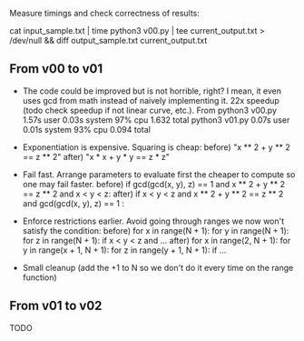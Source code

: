 Measure timings and check correctness of results:

cat input_sample.txt | time python3 v00.py | tee current_output.txt > /dev/null && diff output_sample.txt current_output.txt

From v00 to v01
---------------
- The code could be improved but is not horrible, right? I mean, it even uses gcd from math instead of naively implementing it.
22x speedup (todo check speedup if not linear curve, etc.). From
python3 v00.py  1.57s user 0.03s system 97% cpu 1.632 total
python3 v01.py  0.07s user 0.01s system 93% cpu 0.094 total

- Exponentiation is expensive. Squaring is cheap:
    before) "x ** 2 + y ** 2 == z ** 2"
    after) "x * x + y * y == z * z"

- Fail fast. Arrange parameters to evaluate first the cheaper to compute so one may fail faster.
    before) if gcd(gcd(x, y), z) == 1 and x ** 2 + y ** 2 == z ** 2 and x < y < z:
    after) if x < y < z and x ** 2 + y ** 2 == z ** 2 and gcd(gcd(x, y), z) == 1 :

- Enforce restrictions earlier. Avoid going through ranges we now won't satisfy the condition:
    before)
        for x in range(N + 1):
            for y in range(N + 1):
                for z in range(N + 1):
                    if x < y < z and ...
    after)
        for x in range(2, N + 1):
            for y in range(x + 1, N + 1):
                for z in range(y + 1, N + 1):
                    if ...

- Small cleanup (add the +1 to N so we don't do it every time on the range function)


From v01 to v02
---------------
TODO
